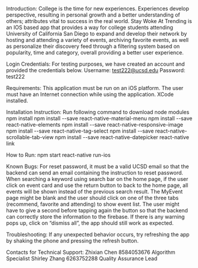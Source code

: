 Introduction:
College is the time for new experiences. Experiences develop perspective, resulting in personal growth and a better understanding of others; attributes vital to success in the real world. Stay Woke At Trending is an IOS based app that provides a way for college students attending University of California San Diego to expand and develop their network by hosting and attending a variety of events, archiving favorite events, as well as personalize their discovery feed through a filtering system based on popularity, time and category, overall providing a better user experience. 




Login Credentials:
For testing purposes, we have created an account and provided the credentials below.
Username: test222@ucsd.edu
Password: test222




Requirements:
This application must be run on an iOS platform.
The user must have an Internet connection while using the application.
XCode installed.




Installation Instruction:
Run following command to download node modules
	npm install
	npm install --save react-native-material-menu
	npm install --save react-native-elements
	npm install --save react-native-responsive-image
	npm install --save react-native-tag-select
	npm install --save react-native-scrollable-tab-view
	npm install --save react-native-datepicker
	react-native link




How to Run:
npm start
react-native run-ios




Known Bugs:
For reset password, it must be a valid UCSD email so that the backend can send an email containing the instruction to reset password.
When searching a keyword using search bar on the home page, if the user click on event card and use the return button to back to the home page, all events will be shown instead of the previous search result. 
The MyEvent page might be blank and the user should click on one of the three tabs (recommend, favorite and attending) to show event list.
The user might have to give a second before tapping again the button so that the backend can correctly store the information to the firebase.
If there is any warning pops up, click on “dismiss all”, the app should still work as expected.




Troubleshooting:
If any unexpected behavior occurs, try refreshing the app by shaking the phone and pressing the refresh button.




Contacts for Technical Support:
Zhixian Chen 8584053676 Algorithm Specialist
Shirley Zhang 6263752288 Quality Assurance Lead

